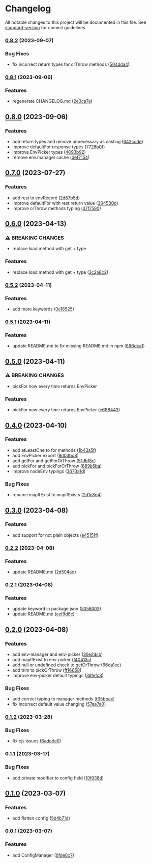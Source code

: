 # Changelog

All notable changes to this project will be documented in this file. See [standard-version](https://github.com/conventional-changelog/standard-version) for commit guidelines.

### [0.8.2](https://github.com/allohamora/config-manager/compare/0.8.1...0.8.2) (2023-09-07)

### Bug Fixes

- fix incorrect return types for orThrow methods ([504dda4](https://github.com/allohamora/config-manager/commit/504dda46a574f3b14fb31e9370d6932d392b9fdc))

### [0.8.1](https://github.com/allohamora/config-manager/compare/0.8.0...0.8.1) (2023-09-06)

### Features

- regenerate CHANGELOG.md ([2e3ca7e](https://github.com/allohamora/config-manager/commit/2e3ca7ef362cb4c22dfccd15575ffc411a5e7911))

## [0.8.0](https://github.com/allohamora/config-manager/compare/0.7.0...0.8.0) (2023-09-06)

### Features

- add return types and remove unnecessary as casting ([642ccde](https://github.com/allohamora/config-manager/commit/642ccde036efe3cdad46edf114588c8c2f323378))
- improve defaultFor response types ([7726b0f](https://github.com/allohamora/config-manager/commit/7726b0f2bf3bebd616042cbd557a32da1f88a135))
- improve EnvPicker types ([4893b92](https://github.com/allohamora/config-manager/commit/4893b925313bbe50a6b4d7bdc4c616fbe5dd4e16))
- remove env.manager cache ([def7154](https://github.com/allohamora/config-manager/commit/def7154dad588b12c7c44f35e2c823e87ed36211))

## [0.7.0](https://github.com/allohamora/config-manager/compare/0.6.0...0.7.0) (2023-07-27)

### Features

- add rest to envRecord ([2d57b5d](https://github.com/allohamora/config-manager/commit/2d57b5d4e9ce2555cafd5b302ce0b4195c1b4a83))
- improve defaultFor with rest return value ([304530d](https://github.com/allohamora/config-manager/commit/304530d2106ac0575fe06cc8a532be48e441d924))
- improve orThrow methods typing ([d7f7590](https://github.com/allohamora/config-manager/commit/d7f7590e3ee04eef31edeb028752105056982346))

## [0.6.0](https://github.com/allohamora/config-manager/compare/0.5.2...0.6.0) (2023-04-13)

### ⚠ BREAKING CHANGES

- replace load method with get + type

### Features

- replace load method with get + type ([3c2a8c2](https://github.com/allohamora/config-manager/commit/3c2a8c236ea815c46483cfbe0a9306450d3c04e7))

### [0.5.2](https://github.com/allohamora/config-manager/compare/0.5.1...0.5.2) (2023-04-11)

### Features

- add more keywords ([0e18525](https://github.com/allohamora/config-manager/commit/0e185259f70f2717f208c3cee6d6781d23646e4c))

### [0.5.1](https://github.com/allohamora/config-manager/compare/0.5.0...0.5.1) (2023-04-11)

### Features

- update README.md to fix missing README.md in npm ([666dcaf](https://github.com/allohamora/config-manager/commit/666dcaf614c9813ccad0bdf5d6b4fab22b3563dc))

## [0.5.0](https://github.com/allohamora/config-manager/compare/0.4.0...0.5.0) (2023-04-11)

### ⚠ BREAKING CHANGES

- pickFor now every time returns EnvPicker

### Features

- pickFor now every time returns EnvPicker ([e688443](https://github.com/allohamora/config-manager/commit/e688443b8f845bb7a5049d2e3663d3c87d0c7390))

## [0.4.0](https://github.com/allohamora/config-manager/compare/0.3.0...0.4.0) (2023-04-10)

### Features

- add atLeastOne to for methods ([1b43a5f](https://github.com/allohamora/config-manager/commit/1b43a5f01bf231d7f4935d62b0d7581b080f94d1))
- add EnvPicker export ([9d03bc8](https://github.com/allohamora/config-manager/commit/9d03bc874e0d65416a18ac1b0f3a02af915fbcf0))
- add getFor and getForOrThrow ([51dbf8c](https://github.com/allohamora/config-manager/commit/51dbf8c2c98af632758ce2dcd9e866d184207066))
- add pickFor and pickForOrThrow ([689b5ba](https://github.com/allohamora/config-manager/commit/689b5baabe7acf9c88ae25d668d60deca31b9649))
- improve nodeEnv typings ([3673a1d](https://github.com/allohamora/config-manager/commit/3673a1da2baeba6a0f462f671fa5ec2f99981a8a))

### Bug Fixes

- rename mapIfExist to mapIfExists ([2d1c8e4](https://github.com/allohamora/config-manager/commit/2d1c8e4fb0a7b0d22ff61a23434fdf142e7cf19f))

## [0.3.0](https://github.com/allohamora/config-manager/compare/0.2.2...0.3.0) (2023-04-08)

### Features

- add support for not plain objects ([a45151f](https://github.com/allohamora/config-manager/commit/a45151f809540db7d019631123ebbba43568e9e8))

### [0.2.2](https://github.com/allohamora/config-manager/compare/0.2.1...0.2.2) (2023-04-08)

### Features

- update README.md ([2d504ad](https://github.com/allohamora/config-manager/commit/2d504ad024113909f832be252ee1583d070cb896))

### [0.2.1](https://github.com/allohamora/config-manager/compare/0.2.0...0.2.1) (2023-04-08)

### Features

- update keyword in package.json ([5356003](https://github.com/allohamora/config-manager/commit/5356003a3b519ffc5b46c98202d9f16b83a5a304))
- update README.md ([cef9d6c](https://github.com/allohamora/config-manager/commit/cef9d6c56f39127fd735aeab3aa2d4a6a3df6434))

## [0.2.0](https://github.com/allohamora/config-manager/compare/0.1.2...0.2.0) (2023-04-08)

### Features

- add env-manager and env-picker ([30e2dcb](https://github.com/allohamora/config-manager/commit/30e2dcbbc637891d18272116b4186b3ea5035565))
- add mapIfExist to env-picker ([f40413c](https://github.com/allohamora/config-manager/commit/f40413c9efa40a6d16fcfbae0bed9b1b64c0029b))
- add null or undefined check to getOrThrow ([66da1ee](https://github.com/allohamora/config-manager/commit/66da1ee7d35110a05fc5afcab8b2ce1f7e240994))
- add trim to pickOrThrow ([ff16658](https://github.com/allohamora/config-manager/commit/ff16658f4669215ecd7d5c4c50c5a47d6e5e1c63))
- improve env-picker default typings ([39fefc8](https://github.com/allohamora/config-manager/commit/39fefc8c654f158680295bbc25fbb034a5c28f0e))

### Bug Fixes

- add correct typing to manager methods ([f05bbae](https://github.com/allohamora/config-manager/commit/f05bbae391e899fa3a31301ce3ffeee1db51e331))
- fix incorrect default value changing ([57aa7a0](https://github.com/allohamora/config-manager/commit/57aa7a095d66586e9ccebc82e93ddf3feed54046))

### [0.1.2](https://github.com/allohamora/config-manager/compare/0.1.1...0.1.2) (2023-03-28)

### Bug Fixes

- fix cjs issues ([6adede0](https://github.com/allohamora/config-manager/commit/6adede01834b01edbacb4bf71eea8238badae3f2))

### [0.1.1](https://github.com/allohamora/config-manager/compare/0.1.0...0.1.1) (2023-03-17)

### Bug Fixes

- add private modifier to config field ([10f038d](https://github.com/allohamora/config-manager/commit/10f038d6006c5c602fee7d2e16fd2bb09a12a741))

## [0.1.0](https://github.com/allohamora/config-manager/compare/0.0.1...0.1.0) (2023-03-07)

### Features

- add flatten config ([5d4b71d](https://github.com/allohamora/config-manager/commit/5d4b71d2ee318a22fd0c3e218833ec4d3b368949))

### 0.0.1 (2023-03-07)

### Features

- add ConfigManager ([0fde0c7](https://github.com/allohamora/config-manager/commit/0fde0c7f5e14204dfd88e460e809d996ebc0c5b0))
